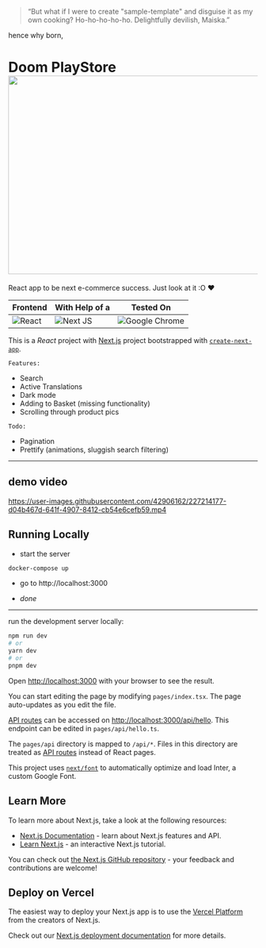 


> “But what if I were to create "sample-template" and disguise it as my own cooking? Ho-ho-ho-ho-ho. Delightfully devilish, Maiska.”

hence why born,

# Doom PlayStore  <img src="demo/demo.gif" width="550" height="400"/>

React app to be next e-commerce success. Just look at it :O :heart:

| Frontend | With Help of a |  Tested On |
|--|--|--|
| ![React](https://img.shields.io/badge/react-%230031.svg?style=for-the-badge&logo=react) | ![Next JS](https://img.shields.io/badge/Next-black?style=for-the-badge&logo=next.js&logoColor=white) | ![Google Chrome](https://img.shields.io/badge/Google%20Chrome-4285F4?style=for-the-badge&logo=GoogleChrome&logoColor=white) |


This is a <em>React</em> project with  [Next.js](https://nextjs.org/) project bootstrapped with [`create-next-app`](https://github.com/vercel/next.js/tree/canary/packages/create-next-app).

`Features:`

- Search
- Active Translations
- Dark mode
- Adding to Basket (missing functionality)
- Scrolling through product pics

`Todo:`

 - Pagination
 - Prettify (animations, sluggish search filtering)
----
## demo video
https://user-images.githubusercontent.com/42906162/227214177-d04b467d-641f-4907-8412-cb54e6cefb59.mp4


## Running Locally

* start the server

```bash
docker-compose up
```

* go to http://localhost:3000

* *done*

----

run the development server locally:

```bash
npm run dev
# or
yarn dev
# or
pnpm dev
```

Open [http://localhost:3000](http://localhost:3000) with your browser to see the result.

You can start editing the page by modifying `pages/index.tsx`. The page auto-updates as you edit the file.

[API routes](https://nextjs.org/docs/api-routes/introduction) can be accessed on [http://localhost:3000/api/hello](http://localhost:3000/api/hello). This endpoint can be edited in `pages/api/hello.ts`.

The `pages/api` directory is mapped to `/api/*`. Files in this directory are treated as [API routes](https://nextjs.org/docs/api-routes/introduction) instead of React pages.

This project uses [`next/font`](https://nextjs.org/docs/basic-features/font-optimization) to automatically optimize and load Inter, a custom Google Font.

## Learn More

To learn more about Next.js, take a look at the following resources:

- [Next.js Documentation](https://nextjs.org/docs) - learn about Next.js features and API.
- [Learn Next.js](https://nextjs.org/learn) - an interactive Next.js tutorial.

You can check out [the Next.js GitHub repository](https://github.com/vercel/next.js/) - your feedback and contributions are welcome!

## Deploy on Vercel

The easiest way to deploy your Next.js app is to use the [Vercel Platform](https://vercel.com/new?utm_medium=default-template&filter=next.js&utm_source=create-next-app&utm_campaign=create-next-app-readme) from the creators of Next.js.

Check out our [Next.js deployment documentation](https://nextjs.org/docs/deployment) for more details.
